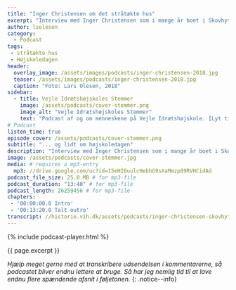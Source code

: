 ```yaml
---
title: "Inger Christensen om det stråtækte hus"
excerpt: "Interview med Inger Christensen som i mange år boet i Skovhytten fra 1978 - 2004 og været involveret i højskoledagen, som blev startet af Signe Troelsen."
author: lsolesen
category:
  - Podcast
tags:
 - stråtækte hus
 - Højskoledagen
header:
  overlay_image: /assets/images/podcasts/inger-christensen-2018.jpg
  teaser: /assets/images/podcasts/inger-christensen-2018.jpg
  caption: "Foto: Lars Olesen, 2018"
sidebar:
  - title: Vejle Idrætshøjskoles Stemmer
    image: /assets/podcasts/cover-stemmer.png
    image_alt: "Vejle Idrætshøjskoles Stemmer"
    text: "Podcast af og om menneskene på Vejle Idrætshøjskole. [Lyt til flere afsnit](/podcast/)"
# Podcast
listen_time: true
episode_cover: /assets/podcasts/cover-stemmer.png
subtitle: "... og lidt om højskoledagen"
description: "Interview med Inger Christensen som i mange år boet i Skovhytten fra 1978 - 2004 og været involveret i højskoledagen, som blev startet af Signe Troelsen."
image: /assets/podcasts/cover-stemmer.jpg
media: # requires a mp3-entry
  mp3: //drive.google.com/uc?id=15eHI6uulcHebhG9sXaMmzp89RVHCidAd
podcast_file_size: 25.0 MB # for mp3-file
podcast_duration: "13:40" # for mp3-file
podcast_length: 26259456 # for mp3-file
chapters:
 - '00:00:00.0 Intro'
 - '00:13:20.0 Talt outro'
transcript: //historie.vih.dk/assets/podcasts/inger-christensen-skovhytten.txt
---
```


{% include podcast-player.html %}

{{ page.excerpt }}

_Hjælp meget gerne med at transkribere udsendelsen i kommentarerne, så podcastet bliver endnu lettere at bruge. Så har jeg nemlig tid til at lave endnu flere spændende afsnit i føljetonen._
{: .notice--info}
